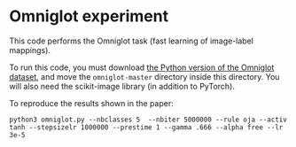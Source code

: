 # Omniglot experiment

This code performs the Omniglot task (fast learning of image-label mappings).

To run this code, you must download [the Python version of the Omniglot dataset](https://github.com/brendenlake/omniglot), and move the `omniglot-master` directory inside this directory. You will also need the scikit-image library (in addition to PyTorch).

To reproduce the results shown in the paper:

```
python3 omniglot.py --nbclasses 5  --nbiter 5000000 --rule oja --activ tanh --stepsizelr 1000000 --prestime 1 --gamma .666 --alpha free --lr 3e-5 

```
